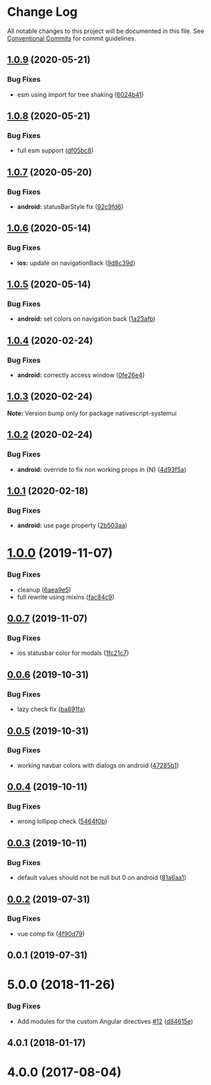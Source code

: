 # Change Log

All notable changes to this project will be documented in this file.
See [Conventional Commits](https://conventionalcommits.org) for commit guidelines.

## [1.0.9](https://github.com/Akylas/nativescript-systemui/compare/v1.0.8...v1.0.9) (2020-05-21)


### Bug Fixes

* esm using import for tree shaking ([6024b41](https://github.com/Akylas/nativescript-systemui/commit/6024b410b093d159b45c258d42fa2adcb6db7fe7))





## [1.0.8](https://github.com/Akylas/nativescript-systemui/compare/v1.0.7...v1.0.8) (2020-05-21)


### Bug Fixes

* full esm support ([df05bc8](https://github.com/Akylas/nativescript-systemui/commit/df05bc882e025cf51f6512411fc2ffae705eb0db))





## [1.0.7](https://github.com/Akylas/nativescript-systemui/compare/v1.0.6...v1.0.7) (2020-05-20)


### Bug Fixes

* **android:** statusBarStyle fix ([92c9fd6](https://github.com/Akylas/nativescript-systemui/commit/92c9fd6136b0402cfa2f4f8068bef170835f95f1))





## [1.0.6](https://github.com/Akylas/nativescript-systemui/compare/v1.0.5...v1.0.6) (2020-05-14)


### Bug Fixes

* **ios:** update on navigationBack ([9d8c39d](https://github.com/Akylas/nativescript-systemui/commit/9d8c39d1232b69356ee1783c50378f95ebf6298f))





## [1.0.5](https://github.com/Akylas/nativescript-systemui/compare/v1.0.4...v1.0.5) (2020-05-14)


### Bug Fixes

* **android:** set colors on navigation back ([1a23afb](https://github.com/Akylas/nativescript-systemui/commit/1a23afb7a05c034bd0ec64008298f7043cdcfda1))





## [1.0.4](https://github.com/Akylas/nativescript-systemui/compare/v1.0.3...v1.0.4) (2020-02-24)


### Bug Fixes

* **android:** correctly access window ([0fe26e4](https://github.com/Akylas/nativescript-systemui/commit/0fe26e4e9a7a9e333cb662d7b110af2b086a2398))





## [1.0.3](https://github.com/Akylas/nativescript-systemui/compare/v1.0.2...v1.0.3) (2020-02-24)

**Note:** Version bump only for package nativescript-systemui





## [1.0.2](https://github.com/Akylas/nativescript-systemui/compare/v1.0.1...v1.0.2) (2020-02-24)


### Bug Fixes

* **android:** override to fix non working props in {N} ([4d93f5a](https://github.com/Akylas/nativescript-systemui/commit/4d93f5ac8977672b719002ffb5af3d90aebc429c))





## [1.0.1](https://github.com/Akylas/nativescript-systemui/compare/v1.0.0...v1.0.1) (2020-02-18)


### Bug Fixes

* **android:** use page property ([2b503aa](https://github.com/Akylas/nativescript-systemui/commit/2b503aa36fa4bbf2130d9b30446659f4391fa73b))





# [1.0.0](https://github.com/Akylas/nativescript-systemui/compare/v0.0.7...v1.0.0) (2019-11-07)


### Bug Fixes

* cleanup ([6aea9e5](https://github.com/Akylas/nativescript-systemui/commit/6aea9e5da7ae23bb58b47bf5a1670bedb58408a3))
* full rewrite using mixins ([fac84c9](https://github.com/Akylas/nativescript-systemui/commit/fac84c9ed0af31a9823c70d86a8e0a1846751ef2))





## [0.0.7](https://github.com/Akylas/nativescript-systemui/compare/v0.0.6...v0.0.7) (2019-11-07)


### Bug Fixes

* ios statusbar color for modals ([1fc21c7](https://github.com/Akylas/nativescript-systemui/commit/1fc21c7a0ddd9b9d9b880c99b7c4c848504969fe))





## [0.0.6](https://github.com/Akylas/nativescript-systemui/compare/v0.0.5...v0.0.6) (2019-10-31)


### Bug Fixes

* lazy check fix ([ba891fa](https://github.com/Akylas/nativescript-systemui/commit/ba891fa7be1d98eeb57ff20ce2061010654c6e12))





## [0.0.5](https://github.com/Akylas/nativescript-systemui/compare/v0.0.4...v0.0.5) (2019-10-31)


### Bug Fixes

* working navbar colors with dialogs on android ([47285b1](https://github.com/Akylas/nativescript-systemui/commit/47285b1d96bac7ad4bdaee143e4fb25082f68f1a))





## [0.0.4](https://github.com/Akylas/nativescript-systemui/compare/v0.0.3...v0.0.4) (2019-10-11)


### Bug Fixes

* wrong lollipop check ([5464f0b](https://github.com/Akylas/nativescript-systemui/commit/5464f0b72a44d8e6d06ae541c2571b7594f521bb))





## [0.0.3](https://github.com/Akylas/nativescript-systemui/compare/v0.0.2...v0.0.3) (2019-10-11)


### Bug Fixes

* default values should not be null but 0 on android ([81a6aa1](https://github.com/Akylas/nativescript-systemui/commit/81a6aa10954562e095ab08961539a2e4cd604421))





## [0.0.2](https://github.com/Akylas/nativescript-systemui/compare/v0.0.1...v0.0.2) (2019-07-31)


### Bug Fixes

* vue comp fix ([4f90d79](https://github.com/Akylas/nativescript-systemui/commit/4f90d79))





## 0.0.1 (2019-07-31)



# 5.0.0 (2018-11-26)


### Bug Fixes

* Add modules for the custom Angular directives [#12](https://github.com/Akylas/nativescript-systemui/issues/12) ([d84615e](https://github.com/Akylas/nativescript-systemui/commit/d84615e))



## 4.0.1 (2018-01-17)



# 4.0.0 (2017-08-04)
